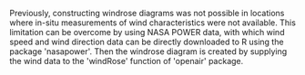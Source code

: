 Previously, constructing windrose diagrams was not possible in locations where in-situ measurements of wind characteristics were not available. This limitation can be overcome by 
using NASA POWER data, with which wind speed and wind direction data can be directly downloaded to R using the package 'nasapower'. Then the windrose diagram is created by supplying the wind data 
to the 'windRose' function of 'openair' package.
